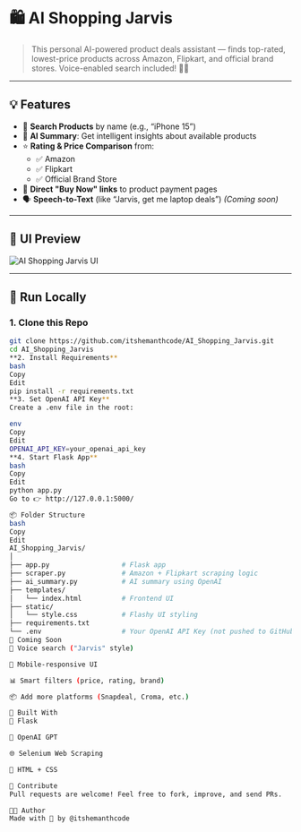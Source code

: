 # 🛍️ AI Shopping Jarvis

> This personal AI-powered product deals assistant — finds top-rated, lowest-price products across Amazon, Flipkart, and official brand stores. Voice-enabled search included! 🎤✨

---

## 💡 Features

- 🔎 **Search Products** by name (e.g., “iPhone 15”)
- 🤖 **AI Summary**: Get intelligent insights about available products
- ⭐ **Rating & Price Comparison** from:
  - ✅ Amazon
  - ✅ Flipkart
  - ✅ Official Brand Store
- 🛒 **Direct "Buy Now" links** to product payment pages
- 🗣️ **Speech-to-Text** (like “Jarvis, get me laptop deals”) *(Coming soon)*

---

## 📸 UI Preview

![AI Shopping Jarvis UI](screenshot.png)

---

## 🚀 Run Locally

### 1. Clone this Repo

```bash
git clone https://github.com/itshemanthcode/AI_Shopping_Jarvis.git
cd AI_Shopping_Jarvis
**2. Install Requirements**
bash
Copy
Edit
pip install -r requirements.txt
**3. Set OpenAI API Key**
Create a .env file in the root:

env
Copy
Edit
OPENAI_API_KEY=your_openai_api_key
**4. Start Flask App**
bash
Copy
Edit
python app.py
Go to 👉 http://127.0.0.1:5000/

📦 Folder Structure
bash
Copy
Edit
AI_Shopping_Jarvis/
│
├── app.py                  # Flask app
├── scraper.py              # Amazon + Flipkart scraping logic
├── ai_summary.py           # AI summary using OpenAI
├── templates/
│   └── index.html          # Frontend UI
├── static/
│   └── style.css           # Flashy UI styling
├── requirements.txt
└── .env                    # Your OpenAI API Key (not pushed to GitHub)
🔮 Coming Soon
🎤 Voice search ("Jarvis" style)

📱 Mobile-responsive UI

📊 Smart filters (price, rating, brand)

📦 Add more platforms (Snapdeal, Croma, etc.)

🧠 Built With
💬 Flask

🧠 OpenAI GPT

🌐 Selenium Web Scraping

🎨 HTML + CSS

🙌 Contribute
Pull requests are welcome! Feel free to fork, improve, and send PRs.

🧑‍💻 Author
Made with 💙 by @itshemanthcode
